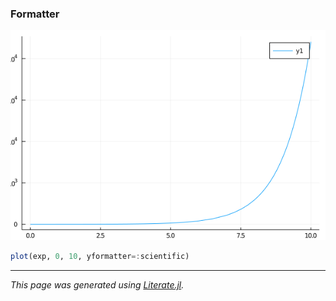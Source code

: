 ### Formatter

![formatter.png](images/formatter.png)

```julia
plot(exp, 0, 10, yformatter=:scientific)
```

---

*This page was generated using [Literate.jl](https://github.com/fredrikekre/Literate.jl).*

